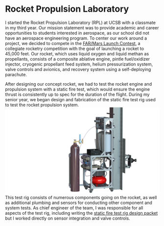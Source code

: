 # Rocket Propulsion Laboratory

I started the Rocket Propulsion Laboratory (RPL) at UCSB with a classmate in my third year. Our mission statement was to provide academic and career opportunities to students interested in aerospace, as our school did not have an aerospace engineering program. To center our work around a project, we decided to compete in the [FAR/Mars Launch Contest](https://friendsofamateurrocketry.org/far-mars-launch-contest/), a collegiate rocketry competition with the goal of launching a rocket to 45,000 feet. Our rocket, which uses liquid oxygen and liquid methan as propellants, consists of a composite ablative engine, pintle fuel/oxidizer injector, cryogenic propellant feed system, helium pressurization system, valve controls and avionics, and recovery system using a self-deploying parachute.

After designing our concept rocket, we had to test the rocket engine and propulsion system with a static fire test, which would ensure the engine thrust is consistently up to spec for the duration of the flight. During my senior year, we began design and fabrication of the static fire test rig used to test the rocket propulsion system. 
![alt text](https://github.com/dibachi/portfolio/blob/main/Rocket%20Propulsion%20Laboratory/photos/Full_System.JPG)
This test rig consists of numerous components going on the rocket, as well as additional plumbing and sensors for conducting other component and system tests. As chief engineer of the team, I was responsible for all aspects of the test rig, including writing the [static fire test rig design packet](https://github.com/dibachi/portfolio/blob/main/Rocket%20Propulsion%20Laboratory/RPL_Static_Fire_Test_Stand_Design_Packet.pdf) but I worked directly on sensor integration and valve controls. 

